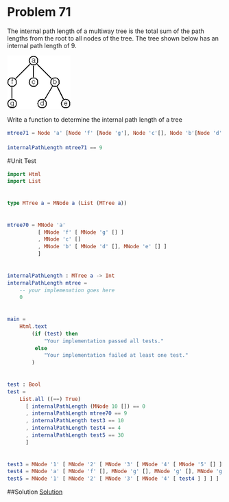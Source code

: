 # Problem 71
The internal path length of a multiway tree is the total sum of the path lengths from the root to all nodes of the tree. The tree shown below has an internal path length of 9.

![](../i/p70.gif)

Write a function to determine the internal path length of a tree

```elm
mtree71 = Node 'a' [Node 'f' [Node 'g'], Node 'c'[], Node 'b'[Node 'd' [], Node 'e' []]]

internalPathLength mtree71 == 9
```

#Unit Test

```elm
import Html
import List


type MTree a = MNode a (List (MTree a))


mtree70 = MNode 'a' 
          [ MNode 'f' [ MNode 'g' [] ]
          , MNode 'c' []
          , MNode 'b' [ MNode 'd' [], MNode 'e' [] ]
          ]


internalPathLength : MTree a -> Int
internalPathLength mtree =
    -- your implemenation goes here
    0


main =
    Html.text
        (if (test) then
            "Your implementation passed all tests."
         else
            "Your implementation failed at least one test."
        )


test : Bool
test =
    List.all ((==) True)
      [ internalPathLength (MNode 10 []) == 0
      , internalPathLength mtree70 == 9
      , internalPathLength test3 == 10
      , internalPathLength test4 == 4
      , internalPathLength test5 == 30
      ]     


test3 = MNode '1' [ MNode '2' [ MNode '3' [ MNode '4' [ MNode '5' [] ] ] ] ]
test4 = MNode 'a' [ MNode 'f' [], MNode 'g' [], MNode 'g' [], MNode 'g' [] ]
test5 = MNode '1' [ MNode '2' [ MNode '3' [ MNode '4' [ test4 ] ] ] ]

```
##Solution
[Solution](../s/s71.md)